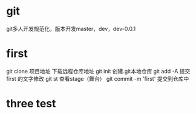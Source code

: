 ﻿# git
git多人开发规范化，版本开发master，dev，dev-0.0.1

# first
git clone 项目地址  下载远程仓库地址
git init    创建.git本地仓库
git add -A 提交 first 的文字修改
git st 查看stage（舞台）
git commit -m 'first' 提交到仓库中

# three test